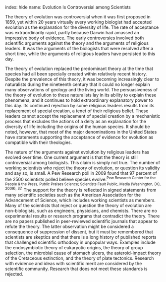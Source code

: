 index: hide
name:  Evolution Is Controversial among Scientists

The theory of evolution was controversial when it was first proposed in 1859, yet within 20 years virtually every working biologist had accepted evolution as the explanation for the diversity of life. The rate of acceptance was extraordinarily rapid, partly because Darwin had amassed an impressive body of evidence. The early controversies involved both scientific arguments against the theory and the arguments of religious leaders. It was the arguments of the biologists that were resolved after a short time, while the arguments of religious leaders have persisted to this day.

The theory of evolution replaced the predominant theory at the time that species had all been specially created within relatively recent history. Despite the prevalence of this theory, it was becoming increasingly clear to naturalists during the nineteenth century that it could no longer explain many observations of geology and the living world. The persuasiveness of the theory of evolution to these naturalists lay in its ability to explain these phenomena, and it continues to hold extraordinary explanatory power to this day. Its continued rejection by some religious leaders results from its replacement of special creation, a tenet of their religious belief. These leaders cannot accept the replacement of special creation by a mechanistic process that excludes the actions of a deity as an explanation for the diversity of life including the origins of the human species. It should be noted, however, that most of the major denominations in the United States have statements supporting the acceptance of evidence for evolution as compatible with their theologies.

The nature of the arguments against evolution by religious leaders has evolved over time. One current argument is that the theory is still controversial among biologists. This claim is simply not true. The number of working scientists who reject the theory of evolution, or question its validity and say so, is small. A Pew Research poll in 2009 found that 97 percent of the 2500 scientists polled believe species evolve.<sup>Pew Research Center for the People & the Press, Public Praises Science; Scientists Fault Public, Media (Washington, DC, 2009), 37.</sup> The support for the theory is reflected in signed statements from many scientific societies such as the American Association for the Advancement of Science, which includes working scientists as members. Many of the scientists that reject or question the theory of evolution are non-biologists, such as engineers, physicians, and chemists. There are no experimental results or research programs that contradict the theory. There are no papers published in peer-reviewed scientific journals that appear to refute the theory. The latter observation might be considered a consequence of suppression of dissent, but it must be remembered that scientists are skeptics and that there is a long history of published reports that challenged scientific orthodoxy in unpopular ways. Examples include the endosymbiotic theory of eukaryotic origins, the theory of group selection, the microbial cause of stomach ulcers, the asteroid-impact theory of the Cretaceous extinction, and the theory of plate tectonics. Research with evidence and ideas with scientific merit are considered by the scientific community. Research that does not meet these standards is rejected.

